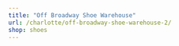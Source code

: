 ```yaml
---
title: "Off Broadway Shoe Warehouse"
url: /charlotte/off-broadway-shoe-warehouse-2/
shop: shoes
---
```

